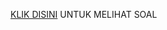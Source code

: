 [KLIK DISINI](https://drive.google.com/drive/u/1/folders/1zMg9GdsAxgIf6odtTdDTNTOC-X0F-la7) UNTUK MELIHAT SOAL
